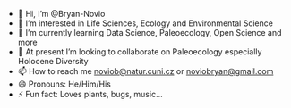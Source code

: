 - 👋 Hi, I’m @Bryan-Novio
- 👀 I’m interested in Life Sciences, Ecology and Environmental Science
- 🌱 I’m currently learning Data Science, Paleoecology, Open Science and more
- 💞️ At present I’m looking to collaborate on Paleoecology especially Holocene Diversity
- 📫 How to reach me noviob@natur.cuni.cz or noviobryan@gmail.com
- 😄 Pronouns: He/Him/His
- ⚡ Fun fact: Loves plants, bugs, music...

<!---
Bryan-Novio/Bryan-Novio is a ✨ special ✨ repository because its `README.md` (this file) appears on your GitHub profile.
You can click the Preview link to take a look at your changes.
--->
